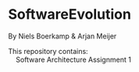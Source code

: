# SoftwareEvolution
By Niels Boerkamp &amp; Arjan Meijer

This repository contains:<br/>
&nbsp;&nbsp;&nbsp;&nbsp;Software Architecture Assignment 1
